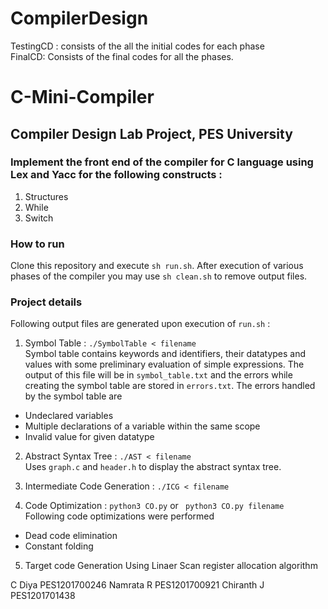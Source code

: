 # CompilerDesign
TestingCD : consists of the all the initial codes for each phase</br>
FinalCD: Consists of the final codes for all the phases. 

# C-Mini-Compiler
## Compiler Design Lab Project, PES University
### Implement the front end of the compiler for C language using Lex and Yacc for the following constructs :
1. Structures
2. While
3. Switch


### How to run
Clone this repository and execute `sh run.sh`. After execution of various phases of the compiler you may use ```sh clean.sh``` to remove output files.

### Project details

Following output files are generated upon execution of ```run.sh``` :

1. Symbol Table : ```./SymbolTable < filename``` <br>
Symbol table contains keywords and identifiers, their datatypes and values with some preliminary evaluation of simple expressions. The output of this file will be in ```symbol_table.txt``` and the errors while creating the symbol table are stored in ```errors.txt```.
The errors handled by the symbol table are
- Undeclared variables
- Multiple declarations of a variable within the same scope
- Invalid value for given datatype

2. Abstract Syntax Tree : ```./AST < filename``` <br>
Uses ```graph.c``` and ```header.h``` to display the abstract syntax tree.

3. Intermediate Code Generation : ```./ICG < filename``` <br>

4. Code Optimization : ```python3 CO.py``` or ``` python3 CO.py filename``` <br>
Following code optimizations were performed
- Dead code elimination
- Constant folding

5. Target code Generation
Using Linaer Scan register allocation algorithm

C Diya  PES1201700246
Namrata R PES1201700921
Chiranth J PES1201701438
